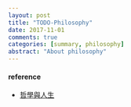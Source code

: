 ```yaml
---
layout: post
title: "TODO-Philosophy"
date: 2017-11-01
comments: true
categories: [summary, philosophy]
abstract: "About philosophy"
---
```


#### reference
* [哲學與人生](http://ocw.aca.ntu.edu.tw/ntu-ocw/ocw/cou/104S103)